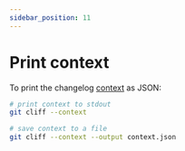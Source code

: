 ```yaml
---
sidebar_position: 11
---
```


# Print context

To print the changelog [context](/docs/templating/context) as JSON:

```bash
# print context to stdout
git cliff --context

# save context to a file
git cliff --context --output context.json
```
